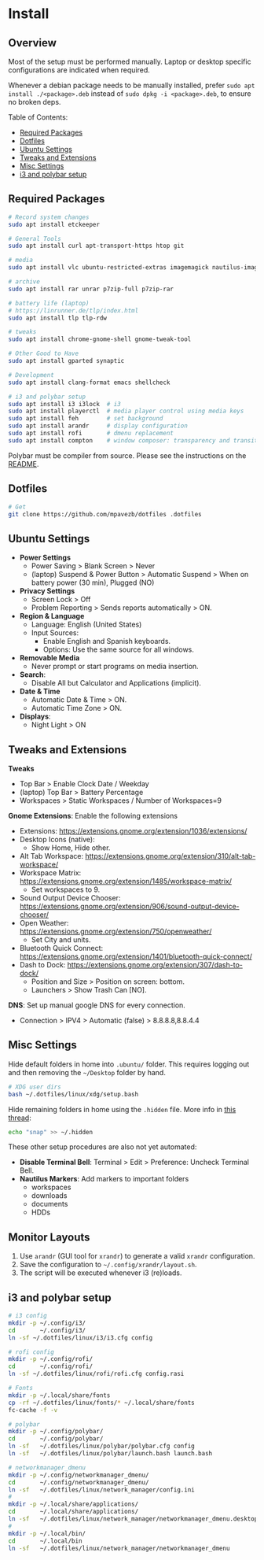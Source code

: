 # Install

## Overview

Most of the setup must be performed manually. Laptop or desktop specific configurations are indicated when required.

Whenever a debian package needs to be manually installed, prefer `sudo apt install ./<package>.deb` instead of `sudo dpkg -i <package>.deb`, to ensure no broken deps.

Table of Contents:
- [Required Packages](#required-packages)
- [Dotfiles](#dotfiles)
- [Ubuntu Settings](#ubuntu-settings)
- [Tweaks and Extensions](#tweaks-and-extensions)
- [Misc Settings](#misc-settings)
- [i3 and polybar setup](#i3-and-polybar-setup)

## Required Packages

```bash
# Record system changes
sudo apt install etckeeper

# General Tools
sudo apt install curl apt-transport-https htop git

# media
sudo apt install vlc ubuntu-restricted-extras imagemagick nautilus-image-converter

# archive
sudo apt install rar unrar p7zip-full p7zip-rar

# battery life (laptop)
# https://linrunner.de/tlp/index.html
sudo apt install tlp tlp-rdw

# tweaks
sudo apt install chrome-gnome-shell gnome-tweak-tool

# Other Good to Have
sudo apt install gparted synaptic

# Development
sudo apt install clang-format emacs shellcheck

# i3 and polybar setup
sudo apt install i3 i3lock  # i3
sudo apt install playerctl  # media player control using media keys
sudo apt install feh        # set background
sudo apt install arandr     # display configuration
sudo apt install rofi       # dmenu replacement
sudo apt install compton    # window composer: transparency and transition effects
```

Polybar must be compiler from source. Please see the instructions on the [README](polybar/README.md).

## Dotfiles

```bash
# Get
git clone https://github.com/mpavezb/dotfiles .dotfiles
```

## Ubuntu Settings

- **Power Settings** 
  - Power Saving > Blank Screen > Never
  - (laptop) Suspend & Power Button > Automatic Suspend > When on battery power (30 min), Plugged (NO)
- **Privacy Settings**
  - Screen Lock > Off
  - Problem Reporting > Sends reports automatically > ON.
- **Region & Language**
  - Language: English (United States)
  - Input Sources:
    - Enable English and Spanish keyboards.
    - Options: Use the same source for all windows.
- **Removable Media**
  - Never prompt or start programs on media insertion.
- **Search**:
  - Disable All but Calculator and Applications (implicit).
- **Date & Time**
  - Automatic Date & Time > ON.
  - Automatic Time Zone > ON.
- **Displays**:
  - Night Light > ON

## Tweaks and Extensions

**Tweaks**
- Top Bar > Enable Clock Date / Weekday  
- (laptop) Top Bar > Battery Percentage
- Workspaces > Static Workspaces / Number of Workspaces=9

**Gnome Extensions**: Enable the following extensions
- Extensions: https://extensions.gnome.org/extension/1036/extensions/
- Desktop Icons (native):
  - Show Home, Hide other.
- Alt Tab Workspace: https://extensions.gnome.org/extension/310/alt-tab-workspace/
- Workspace Matrix: https://extensions.gnome.org/extension/1485/workspace-matrix/
  - Set workspaces to 9.
- Sound Output Device Chooser: https://extensions.gnome.org/extension/906/sound-output-device-chooser/
- Open Weather: https://extensions.gnome.org/extension/750/openweather/
  - Set City and units.
- Bluetooth Quick Connect: https://extensions.gnome.org/extension/1401/bluetooth-quick-connect/
- Dash to Dock: https://extensions.gnome.org/extension/307/dash-to-dock/
  - Position and Size > Position on screen: bottom.
  - Launchers > Show Trash Can [NO].

**DNS**: Set up manual google DNS for every connection.
- Connection > IPV4 > Automatic (false) > 8.8.8.8,8.8.4.4


## Misc Settings

Hide default folders in home into `.ubuntu/` folder. This requires logging out and then removing the `~/Desktop` folder by hand.
```bash
# XDG user dirs
bash ~/.dotfiles/linux/xdg/setup.bash
```

Hide remaining folders in home using the `.hidden` file. More info in [this thread](https://askubuntu.com/a/882622):
```bash
echo "snap" >> ~/.hidden
```

These other setup procedures are also not yet automated:
- **Disable Terminal Bell**: Terminal > Edit > Preference: Uncheck Terminal Bell.
- **Nautilus Markers**: Add markers to important folders
  - workspaces
  - downloads
  - documents
  - HDDs

## Monitor Layouts

1. Use `arandr` (GUI tool for `xrandr`) to generate a valid `xrandr` configuration.
2. Save the configuration to `~/.config/xrandr/layout.sh`.
3. The script will be executed whenever i3 (re)loads.

## i3 and polybar setup

```bash
# i3 config
mkdir -p ~/.config/i3/
cd       ~/.config/i3/
ln -sf ~/.dotfiles/linux/i3/i3.cfg config

# rofi config
mkdir -p ~/.config/rofi/
cd       ~/.config/rofi/
ln -sf ~/.dotfiles/linux/rofi/rofi.cfg config.rasi

# Fonts
mkdir -p ~/.local/share/fonts
cp -rf ~/.dotfiles/linux/fonts/* ~/.local/share/fonts
fc-cache -f -v

# polybar
mkdir -p ~/.config/polybar/
cd       ~/.config/polybar/
ln -sf   ~/.dotfiles/linux/polybar/polybar.cfg config
ln -sf   ~/.dotfiles/linux/polybar/launch.bash launch.bash

# networkmanager_dmenu
mkdir -p ~/.config/networkmanager_dmenu/
cd       ~/.config/networkmanager_dmenu/
ln -sf   ~/.dotfiles/linux/network_manager/config.ini
#
mkdir -p ~/.local/share/applications/
cd       ~/.local/share/applications/
ln -sf   ~/.dotfiles/linux/network_manager/networkmanager_dmenu.desktop
#
mkdir -p ~/.local/bin/
cd       ~/.local/bin
ln -sf   ~/.dotfiles/linux/network_manager/networkmanager_dmenu
```
